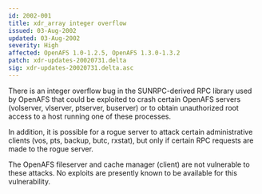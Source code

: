 ```yaml
---
id: 2002-001
title: xdr_array integer overflow
issued: 03-Aug-2002
updated: 03-Aug-2002
severity: High
affected: OpenAFS 1.0-1.2.5, OpenAFS 1.3.0-1.3.2
patch: xdr-updates-20020731.delta
sig: xdr-updates-20020731.delta.asc
---
```


There is an integer overflow bug in the SUNRPC-derived RPC library used
by OpenAFS that could be exploited to crash certain OpenAFS servers
(volserver, vlserver, ptserver, buserver) or to obtain unauthorized root
access to a host running one of these processes.

In addition, it is possible for a rogue server to attack certain
administrative clients (vos, pts, backup, butc, rxstat), but only if
certain RPC requests are made to the rogue server.

The OpenAFS fileserver and cache manager (client) are not vulnerable to
these attacks. No exploits are presently known to be available for this
vulnerability.
